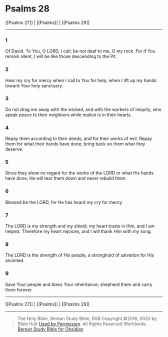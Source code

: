 # Psalms 28

[[Psalms 27]] | [[Psalms]] | [[Psalms 29]]

---

### 1
Of David. To You, O LORD, I call; be not deaf to me, O my rock. For if You remain silent, I will be like those descending to the Pit.

### 2
Hear my cry for mercy when I call to You for help, when I lift up my hands toward Your holy sanctuary.

### 3
Do not drag me away with the wicked, and with the workers of iniquity, who speak peace to their neighbors while malice is in their hearts.

### 4
Repay them according to their deeds, and for their works of evil. Repay them for what their hands have done; bring back on them what they deserve.

### 5
Since they show no regard for the works of the LORD or what His hands have done, He will tear them down and never rebuild them.

### 6
Blessed be the LORD, for He has heard my cry for mercy.

### 7
The LORD is my strength and my shield; my heart trusts in Him, and I am helped. Therefore my heart rejoices, and I will thank Him with my song.

### 8
The LORD is the strength of His people, a stronghold of salvation for His anointed.

### 9
Save Your people and bless Your inheritance; shepherd them and carry them forever.

---

[[Psalms 27]] | [[Psalms]] | [[Psalms 29]]

---

> The Holy Bible, Berean Study Bible, BSB
> Copyright &copy;2016, 2020 by Bible Hub
> [Used by Permission](https://berean.bible/terms.htm). All Rights Reserved Worldwide.
> [Berean Study Bible for Obsidian](https://github.com/gapmiss/berean-study-bible-for-obsidian)

